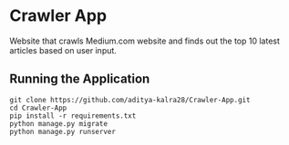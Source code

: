 # Crawler App

Website that crawls Medium.com website and finds out the top 10 latest articles based on user input.


## Running the Application

```
git clone https://github.com/aditya-kalra28/Crawler-App.git
cd Crawler-App
pip install -r requirements.txt
python manage.py migrate
python manage.py runserver
```




